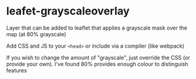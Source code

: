 # leafet-grayscaleoverlay
Layer that can be added to leaflet that applies a grayscale mask over the map (at 80% grayscale)

Add CSS and JS to your `<head>` or include via a compiler (like webpack)

If you wish to change the amount of "grayscale", just override the CSS (or provide your own). I've found 80% provides enough colour to distinguish features